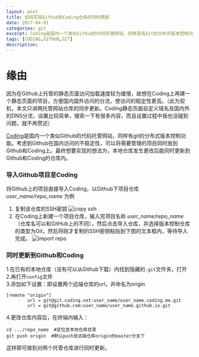 ```yaml
---
layout: post
title: 如何实现Github和Coding仓库的同时更新
date: 2017-04-01
categories: git
excerpt: Coding是国内一个类似Github的代码托管网站，同样具有Git的分布式版本控制功能。考虑到Github在国内访问的不稳定性，可以将需要管理的项目同时放到Github和Coding上。最终想要实现的想法为，本地仓库发生更改后能同时更新到Github和Coding的仓库内。
tags: [CODING,GITHUB,GIT]
description: 
---
```

# 缘由
因为在Github上托管的静态页面访问加载速度较为缓慢，故想在Coding上再建一个静态页面的项目，方便国内国外访问的分流，使访问的稳定性更高。（此为契机，本文只讲两托管网站仓库的同步更新。Coding静态页面自定义域名及国内外的DNS分流，设置比较简单，搜索一下有很多内容，而且设置过程中我也没碰到问题，就不再赘述）

[Coding](https://coding.net)是国内一个类似Github的代码托管网站，同样有git的分布式版本控制功能。考虑到Github在国内访问的不稳定性，可以将需要管理的项目同时放到Github和Coding上。最终想要实现的想法为，本地仓库发生更改后能同时更新到Github和Coding的仓库内。

### 导入Github项目至Coding
将Github上的项目直接导入Coding，以Github下项目仓库 *user_name/repo_name* 为例
1. 复制该仓库的SSH密钥
![copy ssh](http://olx9mvmqe.bkt.clouddn.com/copy-ssh.png)
2. 在Coding上新建一个项目仓库，输入完项目名称 *user_name/repo_name* （仓库名可以和GitHub上的不同），然后点击导入仓库，并选择版本控制仓库的类型为Git，然后将刚才复制的SSH密钥粘贴到下图的文本框内，等待导入完成。
![import repo](http://olx9mvmqe.bkt.clouddn.com/import-ssh.png)

### 同时更新到Github和Coding
1.在已有的本地仓库（没有可以从Github下载）内找到隐藏的`.git`文件夹，打开
<br>2.再打开`config`文件
<br>3.添加如下设置：即设置两个远端仓库的url，并命名为origin
```
[remote "origin"]
        url = git@git.coding.net:user_name/user_name.coding.me.git
        url = git@github.com:user_name/user_name.github.io.git
```
4.更改仓库内容后，在终端内输入：
```terminal
cd .../repo_name  #定位至本地仓库目录
git push origin  #默认push至远端仓库origin的master分支下
```

这样即可做到对两个托管仓库进行同时更新。